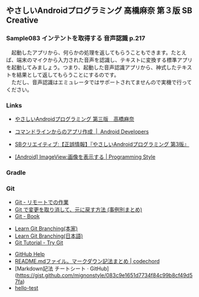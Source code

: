 ## やさしいAndroidプログラミング 高橋麻奈 第３版 SB Creative
### Sample083 インテントを取得する 音声認識 p.217
　起動したアプリから、何らかの処理を返してもらうこともできます。たとえば、端末のマイクから入力された音声を認識し、テキストに変換する標準アプリを起動してみましょう。つまり、起動した音声認識アプリから、神式したテキストを結果として返してもらうことにするのです。  
　ただし、音声認識はエミュレータではサポートされてませんので実機で行ってください。

### Links
* [やさしいAndroidプログラミング  第三版　高橋麻奈](http://mana.on.coocan.jp/yasaa.html,favicon)
* [コマンドラインからのアプリ作成  |  Android Developers](https://developer.android.com/studio/build/building-cmdline?hl=ja,favicon)
* [SBクリエイティブ:【正誤情報】『やさしいAndroidプログラミング 第3版』](https://www.sbcr.jp/support/14003.html,favicon)

* [[Android] ImageView:画像を表示する | Programming Style](http://www.programing-style.com/android/android-api/android-imageview/,favicon)

### Gradle

### Git
* [Git - リモートでの作業](https://git-scm.com/book/ja/v1/Git-%E3%81%AE%E5%9F%BA%E6%9C%AC-%E3%83%AA%E3%83%A2%E3%83%BC%E3%83%88%E3%81%A7%E3%81%AE%E4%BD%9C%E6%A5%AD)
* [Git で変更を取り消して、元に戻す方法 (事例別まとめ)](http://www-creators.com/archives/1290)
* [Git - Book](https://git-scm.com/book/ja/v1/)
- [Learn Git Branching(本家)](http://learngitbranching.js.org/)
- [Learn Git Branching(日本語)](http://k.swd.cc/learnGitBranching-ja/)
- [Git Tutorial - Try Git](https://try.github.io/levels/1/challenges/1)
* [GitHub Help](https://help.github.com/categories/writing-on-github/)
* [README.mdファイル。マークダウン記法まとめ | codechord](http://codechord.com/2012/01/readme-markdown/)
* [Markdown記法 チートシート · GitHub] (https://gist.github.com/mignonstyle/083c9e1651d7734f84c99b8cf49d57fa)
* [hello-test](test/test.md)
